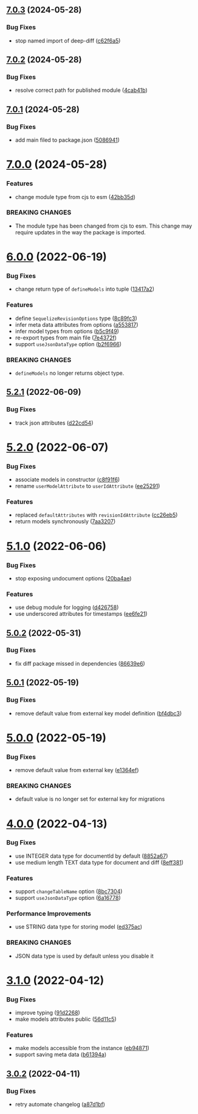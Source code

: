 ## [7.0.3](https://github.com/yujiosaka/sequelize-revision/compare/v7.0.2...v7.0.3) (2024-05-28)


### Bug Fixes

* stop named import of deep-diff ([c62f6a5](https://github.com/yujiosaka/sequelize-revision/commit/c62f6a5c80cd0d360ecf486c72cc37c89d5ece70))

## [7.0.2](https://github.com/yujiosaka/sequelize-revision/compare/v7.0.1...v7.0.2) (2024-05-28)


### Bug Fixes

* resolve correct path for published module ([4cab41b](https://github.com/yujiosaka/sequelize-revision/commit/4cab41bbe971b0795fae311942fec59d9129bb44))

## [7.0.1](https://github.com/yujiosaka/sequelize-revision/compare/v7.0.0...v7.0.1) (2024-05-28)


### Bug Fixes

* add main filed to package.json ([5086941](https://github.com/yujiosaka/sequelize-revision/commit/5086941f9564153f649ba0bd87ca5404cec94883))

# [7.0.0](https://github.com/yujiosaka/sequelize-revision/compare/v6.0.0...v7.0.0) (2024-05-28)


### Features

* change module type from cjs to esm ([42bb35d](https://github.com/yujiosaka/sequelize-revision/commit/42bb35db563819a159c6293bf530b305b1f3334a))


### BREAKING CHANGES

* The module type has been changed from cjs to esm.
This change may require updates in the way the package is imported.

# [6.0.0](https://github.com/yujiosaka/sequelize-revision/compare/v5.2.1...v6.0.0) (2022-06-19)


### Bug Fixes

* change return type of `defineModels` into tuple ([13417a2](https://github.com/yujiosaka/sequelize-revision/commit/13417a2da7f95952a6581a7c0ff5266eba2dc9f5))


### Features

* define `SequelizeRevisionOptions` type ([8c89fc3](https://github.com/yujiosaka/sequelize-revision/commit/8c89fc3761eca9795bda44559426f9c1e521845b))
* infer meta data attributes from options ([a553817](https://github.com/yujiosaka/sequelize-revision/commit/a553817bb2e41dd6ca716153b2d6127463e13204))
* infer model types from options ([b5c9f49](https://github.com/yujiosaka/sequelize-revision/commit/b5c9f494cff29a19907344b0e68002f529d3d50b))
* re-export types from main file ([7e4372f](https://github.com/yujiosaka/sequelize-revision/commit/7e4372f483c75e43b610738a4d9ba035b8648498))
* support `useJsonDataType` option ([b2f6966](https://github.com/yujiosaka/sequelize-revision/commit/b2f6966626e42ed9358cd65dcc838e129538328d))


### BREAKING CHANGES

* `defineModels` no longer returns object type.

## [5.2.1](https://github.com/yujiosaka/sequelize-revision/compare/v5.2.0...v5.2.1) (2022-06-09)


### Bug Fixes

* track json attributes ([d22cd54](https://github.com/yujiosaka/sequelize-revision/commit/d22cd545cfcbea0889b8f84e311cd2d26d5e3a39))

# [5.2.0](https://github.com/yujiosaka/sequelize-revision/compare/v5.1.0...v5.2.0) (2022-06-07)


### Bug Fixes

* associate models in constructor ([c8f91f6](https://github.com/yujiosaka/sequelize-revision/commit/c8f91f665180d75293f3c68133116e90dd12886f))
* rename `userModelAttribute` to `userIdAttribute` ([ee25291](https://github.com/yujiosaka/sequelize-revision/commit/ee252918f5a0ae3c6bd89c580481b6f7ba312604))


### Features

* replaced `defaultAttributes` with `revisionIdAttribute` ([cc26eb5](https://github.com/yujiosaka/sequelize-revision/commit/cc26eb52def1e4e1dc32eace09f699255c848b6c))
* return models synchronously ([7aa3207](https://github.com/yujiosaka/sequelize-revision/commit/7aa3207c266812821588603b7b7f4b3519b2cbff))

# [5.1.0](https://github.com/yujiosaka/sequelize-revision/compare/v5.0.2...v5.1.0) (2022-06-06)


### Bug Fixes

* stop exposing undocument options ([20ba4ae](https://github.com/yujiosaka/sequelize-revision/commit/20ba4aef1423fb7569f2146f4fd340d65d1f8bd8))


### Features

* use debug module for logging ([d426758](https://github.com/yujiosaka/sequelize-revision/commit/d426758940b0c9faa03bfbb356bd6bb62801d2a5))
* use underscored attributes for timestamps ([ee6fe21](https://github.com/yujiosaka/sequelize-revision/commit/ee6fe21d3f53cfc8c0c25915220b267274ef8c53))

## [5.0.2](https://github.com/yujiosaka/sequelize-revision/compare/v5.0.1...v5.0.2) (2022-05-31)


### Bug Fixes

* fix diff package missed in dependencies ([86639e6](https://github.com/yujiosaka/sequelize-revision/commit/86639e6c67ff5def049adb3e1760746b8195550e))

## [5.0.1](https://github.com/yujiosaka/sequelize-revision/compare/v5.0.0...v5.0.1) (2022-05-19)


### Bug Fixes

* remove default value from external key model definition ([bf4dbc3](https://github.com/yujiosaka/sequelize-revision/commit/bf4dbc3e5bb04a5bbf10246a03337b04beb6a850))

# [5.0.0](https://github.com/yujiosaka/sequelize-revision/compare/v4.0.0...v5.0.0) (2022-05-19)


### Bug Fixes

* remove default value from external key ([e1364ef](https://github.com/yujiosaka/sequelize-revision/commit/e1364efc334b18e51557545686e2453b7e281154))


### BREAKING CHANGES

* default value is no longer set for external key for migrations

# [4.0.0](https://github.com/yujiosaka/sequelize-revision/compare/v3.1.0...v4.0.0) (2022-04-13)


### Bug Fixes

* use INTEGER data type for documentId by default ([8852a67](https://github.com/yujiosaka/sequelize-revision/commit/8852a6744a56fb99893d0a0ecea03a53dc241c44))
* use medium length TEXT data type for document and diff ([8eff381](https://github.com/yujiosaka/sequelize-revision/commit/8eff3810877daf83b3c3b02fe8b9572b08adfd85))


### Features

* support `changeTableName` option ([8bc7304](https://github.com/yujiosaka/sequelize-revision/commit/8bc730487e40d507b698f53298efb2e391bbe7a3))
* support `useJsonDataType` option ([6a16778](https://github.com/yujiosaka/sequelize-revision/commit/6a1677887dd5d3c4b5099ff1d31e4f17333be9fd))


### Performance Improvements

* use STRING data type for storing model ([ed375ac](https://github.com/yujiosaka/sequelize-revision/commit/ed375ac685d6581bf6ae0f168e674181e96067f3))


### BREAKING CHANGES

* JSON data type is used by default unless you disable it

# [3.1.0](https://github.com/yujiosaka/sequelize-revision/compare/v3.0.2...v3.1.0) (2022-04-12)


### Bug Fixes

* improve typing ([91d2268](https://github.com/yujiosaka/sequelize-revision/commit/91d2268ac763a5c02bb26b1963ba627fb8dd1024))
* make models attributes public ([56d11c5](https://github.com/yujiosaka/sequelize-revision/commit/56d11c5ab7bfd864c73cc3018f015d35baefadee))


### Features

* make models accessible from the instance ([eb94871](https://github.com/yujiosaka/sequelize-revision/commit/eb94871ed07e2cb5feda9d7fc578bfb1fb7b53b0))
* support saving meta data ([b61394a](https://github.com/yujiosaka/sequelize-revision/commit/b61394a956070499b38968aaf6e8bcdc2246b4e5))

## [3.0.2](https://github.com/yujiosaka/sequelize-revision/compare/v3.0.1...v3.0.2) (2022-04-11)


### Bug Fixes

* retry automate changelog ([a87d1bf](https://github.com/yujiosaka/sequelize-revision/commit/a87d1bfa7e5c3a852f0ba20ba1652c0f735eebd8))
